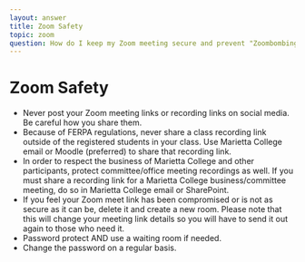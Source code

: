 ```yaml
---
layout: answer
title: Zoom Safety
topic: zoom
question: How do I keep my Zoom meeting secure and prevent "Zoombombing"?
---
```

# Zoom Safety

- Never post your Zoom meeting links or recording links on social media. Be careful how you share them. 
- Because of FERPA regulations, never share a class recording link outside of the registered students in your class. Use Marietta College email or Moodle (preferred) to share that recording link. 
- In order to respect the business of Marietta College and other participants, protect committee/office meeting recordings as well. If you must share a recording link for a Marietta College business/committee meeting, do so in Marietta College email or SharePoint. 
- If you feel your Zoom meet link has been compromised or is not as secure as it can be, delete it and create a new room. Please note that this will change your meeting link details so you will have to send it out again to those who need it. 
- Password protect AND use a waiting room if needed. 
- Change the password on a regular basis. 
